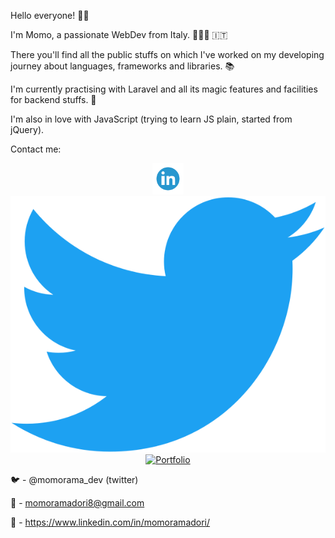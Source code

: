 Hello everyone! 🤟🏼

I'm Momo, a passionate WebDev from Italy. 🧑🏻‍💻 🇮🇹

There you'll find all the public stuffs on which I've worked  on  my developing journey about languages, frameworks and libraries. 📚  

I'm currently practising with Laravel and all its magic features and  facilities for backend stuffs.  🚀  

I'm also in love with JavaScript (trying to learn JS plain, started from jQuery).

 Contact me:
 
 <div align="center">
  <a href="https://www.linkedin.com/in/dario-presutti-771643b8/" target="_blank" >
    <img src="https://github.com/momoramadori/momoramadori/blob/master/images/linkedin.png" alt="Linkedin" width="50" height="50"/>
  </a>
  <a href="https://twitter.com/Dario_WD_coding" target="_blank" display="inline-block">
    <img src="https://github.com/momoramadori/momoramadori/blob/master/images/twitter.png" alt="Twitter" />
  </a>
  <a href="https://codepen.io/press-the-j" display="inline-block">
    <img src="https://github.com/momoramadori/momoramadori/blob/master/images/codepen.png" alt="Portfolio" width="50" height="50" />
  </a>
</div>

 🐦 - @momorama_dev (twitter)

📩 - momoramadori8@gmail.com

💼 - https://www.linkedin.com/in/momoramadori/
